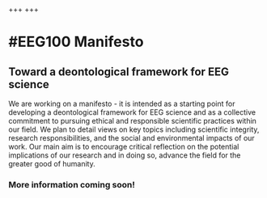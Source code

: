 +++
+++

# #EEG100 Manifesto

## Toward a deontological framework for EEG science

We are working on a manifesto - it is intended as a starting point 
for developing a deontological framework for EEG science and 
as a collective commitment to pursuing ethical and responsible scientific practices 
within our field. 
We plan to detail views on key topics including scientific integrity, 
research responsibilities, and the social and environmental impacts of our work. 
Our main aim is to encourage critical reflection on the potential implications 
of our research and in doing so, advance the field for the greater good of humanity.

### More information coming soon!

